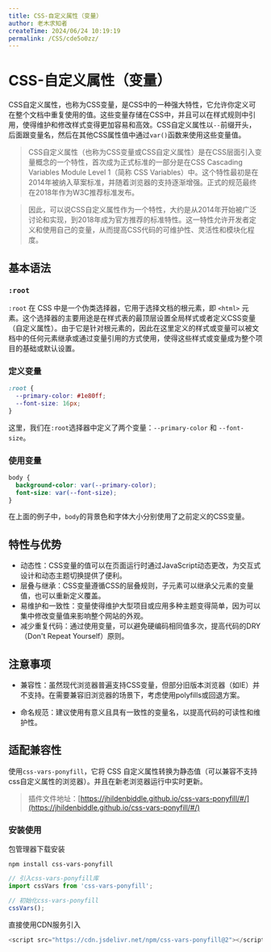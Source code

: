 ```yaml
---
title: CSS-自定义属性（变量）
author: 老木求知者
createTime: 2024/06/24 10:19:19
permalink: /CSS/cde5o0zz/
---
```

# CSS-自定义属性（变量）

CSS自定义属性，也称为CSS变量，是CSS中的一种强大特性，它允许你定义可在整个文档中重复使用的值。这些变量存储在CSS中，并且可以在样式规则中引用，使得维护和修改样式变得更加容易和高效。CSS自定义属性以`--`前缀开头，后面跟变量名，然后在其他CSS属性值中通过`var()`函数来使用这些变量值。

> CSS自定义属性（也称为CSS变量或CSS自定义属性）是在CSS层面引入变量概念的一个特性，首次成为正式标准的一部分是在CSS Cascading Variables Module Level 1（简称 CSS Variables）中。这个特性最初是在2014年被纳入草案标准，并随着浏览器的支持逐渐增强。正式的规范最终在2018年作为W3C推荐标准发布。

> 因此，可以说CSS自定义属性作为一个特性，大约是从2014年开始被广泛讨论和实现，到2018年成为官方推荐的标准特性。这一特性允许开发者定义和使用自己的变量，从而提高CSS代码的可维护性、灵活性和模块化程度。


## 基本语法

### `:root`

`:root` 在 CSS 中是一个伪类选择器，它用于选择文档的根元素，即 `<html>` 元素。这个选择器的主要用途是在样式表的最顶层设置全局样式或者定义CSS变量（自定义属性）。由于它是针对根元素的，因此在这里定义的样式或变量可以被文档中的任何元素继承或通过变量引用的方式使用，使得这些样式或变量成为整个项目的基础或默认设置。

### 定义变量

```css
:root {
  --primary-color: #1e80ff;
  --font-size: 16px;
}
```
这里，我们在`:root`选择器中定义了两个变量：`--primary-color` 和 `--font-size`。

### 使用变量

```css
body {
  background-color: var(--primary-color);
  font-size: var(--font-size);
}
```
在上面的例子中，`body`的背景色和字体大小分别使用了之前定义的CSS变量。

## 特性与优势
-  动态性：CSS变量的值可以在页面运行时通过JavaScript动态更改，为交互式设计和动态主题切换提供了便利。
-  层叠与继承：CSS变量遵循CSS的层叠规则，子元素可以继承父元素的变量值，也可以重新定义覆盖。
-  易维护和一致性：变量使得维护大型项目或应用多种主题变得简单，因为可以集中修改变量值来影响整个网站的外观。
-  减少重复代码：通过使用变量，可以避免硬编码相同值多次，提高代码的DRY（Don't Repeat Yourself）原则。
## 注意事项
- 兼容性：虽然现代浏览器普遍支持CSS变量，但部分旧版本浏览器（如IE）并不支持。在需要兼容旧浏览器的场景下，考虑使用polyfills或回退方案。


- 命名规范：建议使用有意义且具有一致性的变量名，以提高代码的可读性和维护性。


## 适配兼容性

使用`css-vars-ponyfill`，它将 CSS 自定义属性转换为静态值（可以兼容不支持css自定义属性的浏览器）。并且在新老浏览器运行中实时更新。

> 插件文件地址：[https://jhildenbiddle.github.io/css-vars-ponyfill/#/](https://jhildenbiddle.github.io/css-vars-ponyfill/#/)

### 安装使用

包管理器下载安装
```shell
npm install css-vars-ponyfill
```
```js
// 引入css-vars-ponyfill库
import cssVars from 'css-vars-ponyfill';

// 初始化css-vars-ponyfill
cssVars();
```
直接使用CDN服务引入
```js
<script src="https://cdn.jsdelivr.net/npm/css-vars-ponyfill@2"></script>
```
